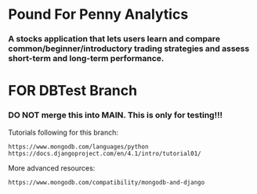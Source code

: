 # Pound For Penny Analytics
### A stocks application that lets users learn and compare common/beginner/introductory trading strategies and assess short-term and long-term performance.
# FOR DBTest Branch
### DO NOT merge this into MAIN. This is only for testing!!!

Tutorials following for this branch:

    https://www.mongodb.com/languages/python
    https://docs.djangoproject.com/en/4.1/intro/tutorial01/

More advanced resources:

    https://www.mongodb.com/compatibility/mongodb-and-django
